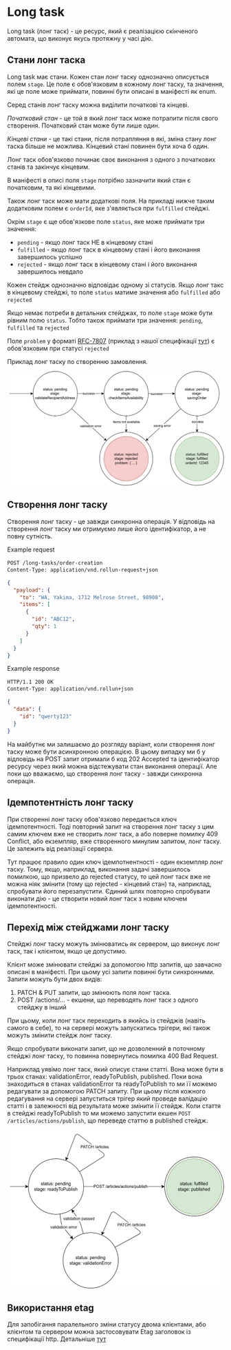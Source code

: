 # Long task

Long task (лонг таск) - це ресурс, який є реалізацією скінченого автомата, що виконує якусь протяжну у часі дію. 

## Стани лонг таска
Long task має стани. Кожен стан лонг таску однозначно описується полем `stage`. Це поле є обов'язковим в кожному лонг
таску, та значення, які це поле може приймати, повинні бути описані в маніфесті як enum.

Серед станів лонг таску можна виділити початкові та кінцеві.

*Початковий стан* - це той в який лонг таск може потрапити після свого створення. Початковий стан може бути лише один. 

*Кінцеві стани* - це такі стани, після потрапляння в які, зміна стану лонг таска більше не можлива. Кінцевий стані
повинен бути хоча б один.

Лонг таск обов'язково починає своє виконання з одного з початкових станів та закінчує кінцевим.

В маніфесті в описі поля `stage` потрібно зазначити який стан є початковим, та які кінцевими.

Також лонг таск може мати додаткові поля. На прикладі нижче таким додатковим полем є `orderId`, яке з'являється при 
`fulfilled` стейджі.

Окрім `stage` є ще обов'язкове поле `status`, яке може приймати три значення:
- `pending` - якщо лонг таск НЕ в кінцевому стані
- `fulfilled` - якщо лонг таск в кінцевому стані і його виконання завершилось успішно
- `rejected` - якщо лонг таск в кінцевому стані і його виконання завершилось невдало

Кожен стейдж однозначно відповідає одному зі статусів. Якщо лонг такс в кінцевому стейджі, то поле `status` матиме 
значення або `fulfilled` або `rejected`

Якщо немає потреби в детальних стейджах, то поле `stage` може бути рівним полю `status`. Тобто також приймати три
значення: `pending`, `fulfilled` та `rejected`

Поле `problem` у форматі [RFC-7807](https://www.rfc-editor.org/rfc/rfc7807) (приклад з нашої специфікації [тут](https://github.com/rollun-com/rollun-openapi/blob/specification/docs/questions.md#1162-%D1%84%D0%BE%D1%80%D0%BC%D0%B0%D1%82-%D0%BE%D0%BF%D0%B8%D1%81%D1%83-%D0%BF%D0%BE%D0%BC%D0%B8%D0%BB%D0%BA%D0%B8)) 
є обов'язковим при статусі `rejected`

Приклад лонг таску по створенню замовлення.

![Order creating stages](img/specification/creating-order-stages.jpg)

## Створення лонг таску

Створення лонг таску - це завжди синхронна операція. У відповідь на створення лонг таску ми отримуємо лише його 
ідентифікатор, а не повну сутність.

Example request

```http request
POST /long-tasks/order-creation
Content-Type: application/vnd.rollun-request+json
```

```json
{
  "payload": {
    "to": "WA, Yakima, 1712 Melrose Street, 98908",
    "items": [
      {
        "id": "ABC12",
        "qty": 1
      }
    ]
  }
}
```

Example response

```http
HTTP/1.1 200 OK
Content-Type: application/vnd.rollun+json
```

```json
{
  "data": {
    "id": "qwerty123"
  }
}
```

На майбутнє ми залишаємо до розгляду варіант, коли створення лонг таску може бути асинхронною операцією. В цьому випадку 
ми б у відповідь на POST запит отримали б код 202 Accepted та ідентифікатор ресурсу через який можна відстежувати стан 
виконання операції. Але поки що вважаємо, що створення лонг таску - завжди синхронна операція.

## Ідемпотентність лонг таску

При створенні лонг таску обов'язково передається ключ ідемпотентності. Тоді повторний запит на створення лонг таску з 
цим самим ключем вже не створить лонг таск, а або поверне помилку 409 Conflict, або екземпляр, вже створенного минулим 
запитом, лонг таску. Це залежить від реалізації сервера.

Тут працює правило один ключ ідемпотнентності - один екземпляр лонг таску. Тому, якщо, наприклад, виконання задачі 
завершилось помилкою, що призвело до rejected статусу, то цей лонг таск вже не можна ніяк змінити (тому що rejected - 
кінцевий стан) та, наприклад, спробувати його перезапустити. Єдиний шлях повторно спробувати виконати дію - це створити 
новий лонг таск з новим ключем ідемпотентності.

## Перехід між стейджами лонг таску

Стейджі лонг таску можуть змінюватись як сервером, що виконує лонг таск, так і клієнтом, якщо це допустимо.

Клієнт може змінювати стейджі за допомогою http запитів, що завчасно описані в маніфесті. При цьому усі запити повинні 
бути синхронними. Запити можуть бути двох видів:
1. PATCH & PUT запити, що змінюють поля лонг таска.
2. POST /actions/... - екшени, що переводять лонг таск з одного стейджу в інший

При цьому, коли лонг таск переходить в якийсь із стейджів (навіть самого в себе), то на сервері можуть запускатись 
трігери, які також можуть змінити стейдж лонг таску.

Якщо спробувати виконати запит, що не дозволенний в поточному стейджі лонг таску, то повинна повернутись помилка
400 Bad Request.

Наприклад уявімо лонг таск, який описує стани статті. Вона може бути в трьох станах: validationError, readyToPublish, 
published. Поки вона знаходиться в станах validationError та readyToPublish то ми її можемо редагувати за допомогою
PATCH запиту. При цьому після кожного редагування на сервері запуститься трігер який проведе валідацію статті і в 
залежності від результата може змінити її стейдж. Коли стаття в стейджі readyToPublish то ми можемо запустити екшен 
`POST /articles/actions/publish`, що переведе статтю в published стейдж.

![Article stages](img/specification/article-stages.jpg)

## Використання etag

Для запобігання паралельного зміни статусу двома клієнтами, або клієнтом та сервером можна застосовувати Etag заголовок
із специфікації http. Детальніше [тут](https://developer.mozilla.org/ru/docs/Web/HTTP/Headers/ETag)